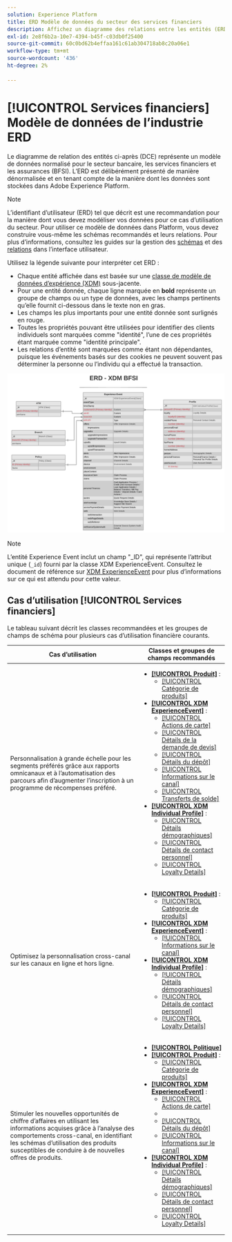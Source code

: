 ```yaml
---
solution: Experience Platform
title: ERD Modèle de données du secteur des services financiers
description: Affichez un diagramme des relations entre les entités (ERD) qui décrit un modèle de données normalisé pour le secteur bancaire, les services financiers et les assurances (BFSI). Ce modèle de données est compatible avec le modèle de données d’expérience (XDM) à utiliser dans Adobe Experience Platform.
exl-id: 2e8f6b2a-10e7-4394-b45f-c03db0f25400
source-git-commit: 60c0bd62b4effaa161c61ab304718ab8c20a06e1
workflow-type: tm+mt
source-wordcount: '436'
ht-degree: 2%

---
```


# [!UICONTROL Services financiers] Modèle de données de l’industrie ERD

Le diagramme de relation des entités ci-après (DCE) représente un modèle de données normalisé pour le secteur bancaire, les services financiers et les assurances (BFSI). L’ERD est délibérément présenté de manière dénormalisée et en tenant compte de la manière dont les données sont stockées dans Adobe Experience Platform.

>[!NOTE]
>
>L’identifiant d’utilisateur (ERD) tel que décrit est une recommandation pour la manière dont vous devez modéliser vos données pour ce cas d’utilisation du secteur. Pour utiliser ce modèle de données dans Platform, vous devez construire vous-même les schémas recommandés et leurs relations. Pour plus d’informations, consultez les guides sur la gestion des [schémas](../../ui/resources/schemas.md) et des [relations](../../tutorials/relationship-ui.md) dans l’interface utilisateur.

Utilisez la légende suivante pour interpréter cet ERD :

* Chaque entité affichée dans est basée sur une [classe de modèle de données d’expérience (XDM)](../composition.md#class) sous-jacente.
* Pour une entité donnée, chaque ligne marquée en **bold** représente un groupe de champs ou un type de données, avec les champs pertinents qu’elle fournit ci-dessous dans le texte non en gras.
* Les champs les plus importants pour une entité donnée sont surlignés en rouge.
* Toutes les propriétés pouvant être utilisées pour identifier des clients individuels sont marquées comme &quot;identité&quot;, l’une de ces propriétés étant marquée comme &quot;identité principale&quot;.
* Les relations d’entité sont marquées comme étant non dépendantes, puisque les événements basés sur des cookies ne peuvent souvent pas déterminer la personne ou l’individu qui a effectué la transaction.

![](../../images/industries/financial.png)

>[!NOTE]
>
>L’entité Experience Event inclut un champ &quot;_ID&quot;, qui représente l’attribut unique (`_id`) fourni par la classe XDM ExperienceEvent. Consultez le document de référence sur [XDM ExperienceEvent](../../classes/experienceevent.md) pour plus d’informations sur ce qui est attendu pour cette valeur.

## Cas d’utilisation [!UICONTROL Services financiers]

Le tableau suivant décrit les classes recommandées et les groupes de champs de schéma pour plusieurs cas d’utilisation financière courants.

| Cas d’utilisation | Classes et groupes de champs recommandés |
| --- | --- |
| Personnalisation à grande échelle pour les segments préférés grâce aux rapports omnicanaux et à l’automatisation des parcours afin d’augmenter l’inscription à un programme de récompenses préféré. | <ul><li>**[[!UICONTROL Produit]](../../classes/product.md)** :<ul><li>[[!UICONTROL Catégorie de produits]](../../field-groups/product/product-category.md)</li></ul></li><li>**[[!UICONTROL XDM ExperienceEvent]](../../classes/experienceevent.md)** :<ul><li>[[!UICONTROL Actions de carte]](../../field-groups/event/card-actions.md)</li><li>[[!UICONTROL Détails de la demande de devis]](../../field-groups/event/quote-request-details.md)</li><li>[[!UICONTROL Détails du dépôt]](../../field-groups/event/deposit-details.md)</li><li>[[!UICONTROL Informations sur le canal]](../../field-groups/event/channel-details.md)</li><li>[[!UICONTROL Transferts de solde]](../../field-groups/event/balance-transfers.md)</li></ul></li><li>**[[!UICONTROL XDM Individual Profile]](../../classes/individual-profile.md)** :<ul><li>[[!UICONTROL Détails démographiques]](../../field-groups/profile/demographic-details.md)</li><li>[[!UICONTROL Détails de contact personnel]](../../field-groups/profile/personal-contact-details.md)</li><li>[[!UICONTROL Loyalty Details]](../../field-groups/profile/loyalty-details.md)</li></ul></li></ul> |
| Optimisez la personnalisation cross-canal sur les canaux en ligne et hors ligne. | <ul><li>**[[!UICONTROL Produit]](../../classes/product.md)** :<ul><li>[[!UICONTROL Catégorie de produits]](../../field-groups/product/product-category.md)</li></ul></li><li>**[[!UICONTROL XDM ExperienceEvent]](../../classes/experienceevent.md)** :<ul><li>[[!UICONTROL Informations sur le canal]](../../field-groups/event/channel-details.md)</li></ul></li><li>**[[!UICONTROL XDM Individual Profile]](../../classes/individual-profile.md)** :<ul><li>[[!UICONTROL Détails démographiques]](../../field-groups/profile/demographic-details.md)</li><li>[[!UICONTROL Détails de contact personnel]](../../field-groups/profile/personal-contact-details.md)</li><li>[[!UICONTROL Loyalty Details]](../../field-groups/profile/loyalty-details.md)</li></ul></li></ul> |
| Stimuler les nouvelles opportunités de chiffre d’affaires en utilisant les informations acquises grâce à l’analyse des comportements cross-canal, en identifiant les schémas d’utilisation des produits susceptibles de conduire à de nouvelles offres de produits. | <ul><li>**[[!UICONTROL Politique]](../../classes/policy.md)**</li><li>**[[!UICONTROL Produit]](../../classes/product.md)** :<ul><li>[[!UICONTROL Catégorie de produits]](../../field-groups/product/product-category.md)</li></ul></li><li>**[[!UICONTROL XDM ExperienceEvent]](../../classes/experienceevent.md)** :<ul><li>[[!UICONTROL Actions de carte]](../../field-groups/event/card-actions.md)</li><li>[](../../field-groups/event/support-site-search.md)</li><li>[[!UICONTROL Détails du dépôt]](../../field-groups/event/deposit-details.md)</li><li>[[!UICONTROL Informations sur le canal]](../../field-groups/event/channel-details.md)</li></ul></li><li>**[[!UICONTROL XDM Individual Profile]](../../classes/individual-profile.md)** :<ul><li>[[!UICONTROL Détails démographiques]](../../field-groups/profile/demographic-details.md)</li><li>[[!UICONTROL Détails de contact personnel]](../../field-groups/profile/personal-contact-details.md)</li><li>[[!UICONTROL Loyalty Details]](../../field-groups/profile/loyalty-details.md)</li></ul></li></ul> |
